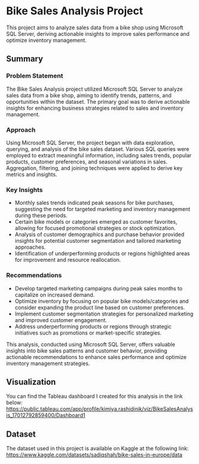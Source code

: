# Bike Sales Analysis Project

This project aims to analyze sales data from a bike shop using Microsoft SQL Server, deriving actionable insights to improve sales performance and optimize inventory management.

## Summary

### Problem Statement
The Bike Sales Analysis project utilized Microsoft SQL Server to analyze sales data from a bike shop, aiming to identify trends, patterns, and opportunities within the dataset. The primary goal was to derive actionable insights for enhancing business strategies related to sales and inventory management.

### Approach
Using Microsoft SQL Server, the project began with data exploration, querying, and analysis of the bike sales dataset. Various SQL queries were employed to extract meaningful information, including sales trends, popular products, customer preferences, and seasonal variations in sales. Aggregation, filtering, and joining techniques were applied to derive key metrics and insights.

### Key Insights
- Monthly sales trends indicated peak seasons for bike purchases, suggesting the need for targeted marketing and inventory management during these periods.
- Certain bike models or categories emerged as customer favorites, allowing for focused promotional strategies or stock optimization.
- Analysis of customer demographics and purchase behavior provided insights for potential customer segmentation and tailored marketing approaches.
- Identification of underperforming products or regions highlighted areas for improvement and resource reallocation.

### Recommendations
- Develop targeted marketing campaigns during peak sales months to capitalize on increased demand.
- Optimize inventory by focusing on popular bike models/categories and consider expanding the product line based on customer preferences.
- Implement customer segmentation strategies for personalized marketing and improved customer engagement.
- Address underperforming products or regions through strategic initiatives such as promotions or market-specific strategies.

This analysis, conducted using Microsoft SQL Server, offers valuable insights into bike sales patterns and customer behavior, providing actionable recommendations to enhance sales performance and optimize inventory management strategies.
## Visualization
You can find the Tableau dashboard I created for this analysis in the link below:
  https://public.tableau.com/app/profile/kimiya.rashidinik/viz/BikeSalesAnalysis_17012792859400/Dashboard1
  
## Dataset
The dataset used in this project is available on Kaggle at the following link: https://www.kaggle.com/datasets/sadiqshah/bike-sales-in-europe/data


